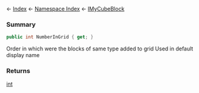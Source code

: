 ← [Index](Api-Index) ← [Namespace Index](Namespace-Index) ← [IMyCubeBlock](VRage.Game.ModAPI.Ingame.IMyCubeBlock)

### Summary

```csharp
public int NumberInGrid { get; }
```

Order in which were the blocks of same type added to grid Used in default display name

### Returns

[int](https://docs.microsoft.com/en-us/dotnet/api/system.int32?view=netframework-4.6)

